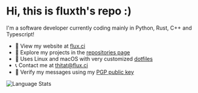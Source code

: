 # Hi, this is fluxth's repo :)

I'm a software developer currently coding mainly in Python, Rust, C++ and Typescript!

- 🔗 View my website at [flux.ci](https://flux.ci)
- 🧭 Explore my projects in the [repositories page](https://github.com/fluxth?tab=repositories)
- 🐧 Uses Linux and macOS with very customized [dotfiles](https://github.com/fluxth/dotfiles)
- 📞 Contact me at [thitat@flux.ci](mailto:thitat@flux.ci)
- 🔑 Verify my messages using my [PGP public key](https://raw.githubusercontent.com/fluxth/fluxth/master/pgp/fluxth.pgp.asc)

![Language Stats](https://github-readme-stats.vercel.app/api/top-langs/?username=fluxth&layout=compact&theme=dark)
